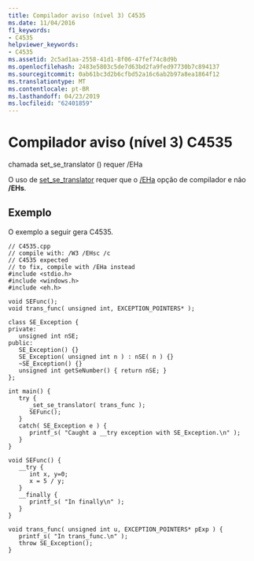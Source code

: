 ```yaml
---
title: Compilador aviso (nível 3) C4535
ms.date: 11/04/2016
f1_keywords:
- C4535
helpviewer_keywords:
- C4535
ms.assetid: 2c5ad1aa-2558-41d1-8f06-47fef74c8d9b
ms.openlocfilehash: 2483e5803c5de7d63bd2fa9fed97730b7c894137
ms.sourcegitcommit: 0ab61bc3d2b6cfbd52a16c6ab2b97a8ea1864f12
ms.translationtype: MT
ms.contentlocale: pt-BR
ms.lasthandoff: 04/23/2019
ms.locfileid: "62401859"
---
```

# <a name="compiler-warning-level-3-c4535"></a>Compilador aviso (nível 3) C4535

chamada set_se_translator () requer /EHa

O uso de [set_se_translator](../../c-runtime-library/reference/set-se-translator.md) requer que o [/EHa](../../build/reference/eh-exception-handling-model.md) opção de compilador e não **/EHs**.

## <a name="example"></a>Exemplo

O exemplo a seguir gera C4535.

```
// C4535.cpp
// compile with: /W3 /EHsc /c
// C4535 expected
// to fix, compile with /EHa instead
#include <stdio.h>
#include <windows.h>
#include <eh.h>

void SEFunc();
void trans_func( unsigned int, EXCEPTION_POINTERS* );

class SE_Exception {
private:
   unsigned int nSE;
public:
   SE_Exception() {}
   SE_Exception( unsigned int n ) : nSE( n ) {}
   ~SE_Exception() {}
   unsigned int getSeNumber() { return nSE; }
};

int main() {
   try {
      _set_se_translator( trans_func );
      SEFunc();
   }
   catch( SE_Exception e ) {
      printf_s( "Caught a __try exception with SE_Exception.\n" );
   }
}

void SEFunc() {
   __try {
      int x, y=0;
      x = 5 / y;
   }
   __finally {
      printf_s( "In finally\n" );
   }
}

void trans_func( unsigned int u, EXCEPTION_POINTERS* pExp ) {
   printf_s( "In trans_func.\n" );
   throw SE_Exception();
}
```